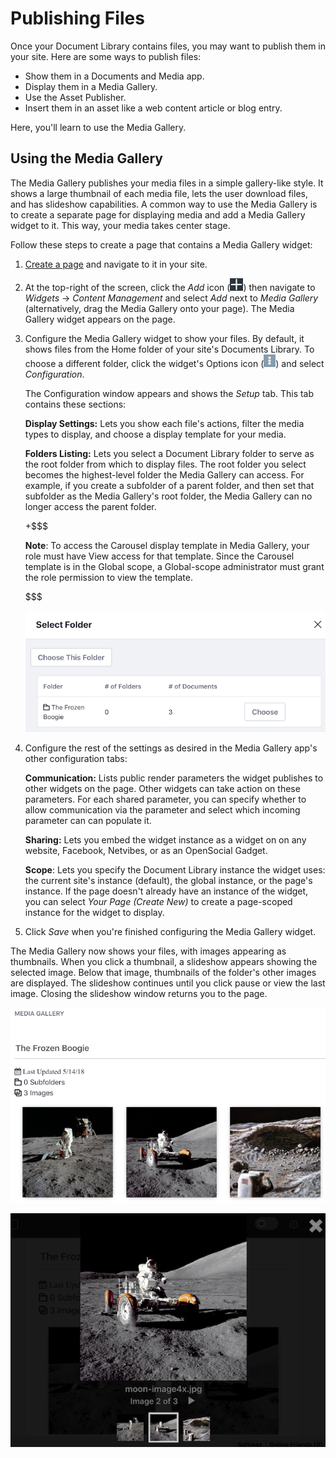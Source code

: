 # Publishing Files 

Once your Document Library contains files, you may want to publish them in your
site. Here are some ways to publish files:

-   Show them in a Documents and Media app.
-   Display them in a Media Gallery.
-   Use the Asset Publisher.
-   Insert them in an asset like a web content article or blog entry.

Here, you'll learn to use the Media Gallery. 

## Using the Media Gallery [](id=using-the-media-gallery)

The Media Gallery publishes your media files in a simple gallery-like style. It
shows a large thumbnail of each media file, lets the user download files, and
has slideshow capabilities. A common way to use the Media Gallery is to create
a separate page for displaying media and add a Media Gallery widget to it. This
way, your media takes center stage. 

Follow these steps to create a page that contains a Media Gallery widget: 

1.  [Create a page](/discover/portal/-/knowledge_base/7-1/creating-and-managing-pages) 
    and navigate to it in your site. 

2.  At the top-right of the screen, click the *Add* icon
    (![Add](../../../../images/icon-add-app.png)) then navigate to 
    *Widgets* &rarr; *Content Management* and select *Add* next to *Media 
    Gallery* (alternatively, drag the Media Gallery onto your page). The Media 
    Gallery widget appears on the page. 

3.  Configure the Media Gallery widget to show your files. By default, it shows 
    files from the Home folder of your site's Documents Library. To choose a 
    different folder, click the widget's Options icon 
    (![Options](../../../../images/icon-app-options.png)) and select 
    *Configuration*. 

    The Configuration window appears and shows the *Setup* tab. This tab 
    contains these sections: 
 
    **Display Settings:** Lets you show each file's actions, filter the 
    media types to display, and choose a display template for your media. 

    **Folders Listing:** Lets you select a Document Library folder to serve
    as the root folder from which to display files. The root folder you 
    select becomes the highest-level folder the Media Gallery can access. 
    For example, if you create a subfolder of a parent folder, and then set 
    that subfolder as the Media Gallery's root folder, the Media Gallery can 
    no longer access the parent folder. 

    +$$$

    **Note**: To access the Carousel display template in Media Gallery, your 
    role must have View access for that template. Since the Carousel template is 
    in the Global scope, a Global-scope administrator must grant the role 
    permission to view the template. 

    $$$

    ![Figure 1: You can configure the Media Gallery to use any Documents and Media folder as its root folder.](../../../../images/dm-select-root-folder.png)

4.  Configure the rest of the settings as desired in the Media Gallery app's 
    other configuration tabs: 

    **Communication:** Lists public render parameters the widget publishes 
    to other widgets on the page. Other widgets can take action on these 
    parameters. For each shared parameter, you can specify whether to allow 
    communication via the parameter and select which incoming parameter can 
    can populate it. 

    **Sharing:** Lets you embed the widget instance as a widget on on any 
    website, Facebook, Netvibes, or as an OpenSocial Gadget. 

    **Scope**: Lets you specify the Document Library instance the widget 
    uses: the current site's instance (default), the global instance, or the 
    page's instance. If the page doesn't already have an instance of the 
    widget, you can select *Your Page (Create New)* to create a page-scoped 
    instance for the widget to display. 

5.  Click *Save* when you're finished configuring the Media Gallery widget. 

The Media Gallery now shows your files, with images appearing as thumbnails. 
When you click a thumbnail, a slideshow appears showing the selected image. 
Below that image, thumbnails of the folder's other images are displayed. The 
slideshow continues until you click pause or view the last image. Closing the 
slideshow window returns you to the page. 

![Figure 2: The Media Gallery renders large thumbnail images of media files.](../../../../images/dm-media-gallery.png)

![Figure 3: The Media Gallery's slideshow provides a nice way to view images.](../../../../images/dm-media-gallery-slideshow.png) 
